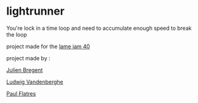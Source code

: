 # lightrunner
You're lock in a time loop and need to accumulate enough speed to break the loop



project made for the [lame jam 40](https://itch.io/jam/lame-jam-40)

project made by :

[Julien Bregent](https://github.com/Fenriir42)

[Ludwig Vandenberghe](https://github.com/LVandenberghe)

[Paul Flatres](https://github.com/paulFlatres)
